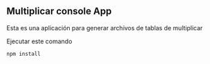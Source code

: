 
## Multiplicar console App

Esta es una aplicación para generar archivos de tablas 
de multiplicar

Ejecutar este comando

```
npm install

```